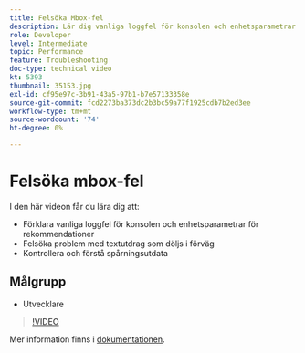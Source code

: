 ```yaml
---
title: Felsöka Mbox-fel
description: Lär dig vanliga loggfel för konsolen och enhetsparametrar för rekommendationer. Lär dig hur du felsöker textutdragsproblemet och hur du inspekterar och förstår spårningsutdata.
role: Developer
level: Intermediate
topic: Performance
feature: Troubleshooting
doc-type: technical video
kt: 5393
thumbnail: 35153.jpg
exl-id: cf95e97c-3b91-43a5-97b1-b7e57133358e
source-git-commit: fcd2273ba373dc2b3bc59a77f1925cdb7b2ed3ee
workflow-type: tm+mt
source-wordcount: '74'
ht-degree: 0%

---
```


# Felsöka mbox-fel

I den här videon får du lära dig att:

* Förklara vanliga loggfel för konsolen och enhetsparametrar för rekommendationer
* Felsöka problem med textutdrag som döljs i förväg
* Kontrollera och förstå spårningsutdata

## Målgrupp

* Utvecklare

>[!VIDEO](https://video.tv.adobe.com/v/35153/?quality=12)

Mer information finns i [dokumentationen](https://experienceleague.adobe.com/docs/target/using/troubleshoot/troubleshooting-target.html?lang=sv-SE).
